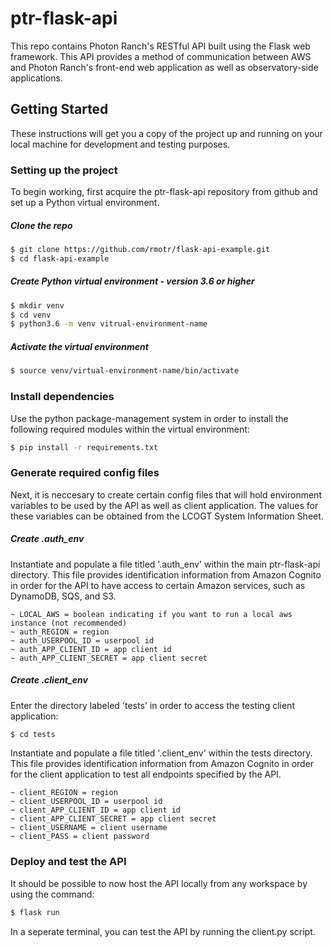 # ptr-flask-api

This repo contains Photon Ranch's RESTful API built using the Flask web framework. This API provides a method of communication between AWS and Photon Ranch's front-end web application as well as observatory-side applications.

## Getting Started

These instructions will get you a copy of the project up and running on your local machine for development and testing purposes.

### Setting up the project
To begin working, first acquire the ptr-flask-api repository from github and set up a Python virtual environment.

##### Clone the repo
```bash
$ git clone https://github.com/rmotr/flask-api-example.git
$ cd flask-api-example
```

##### Create Python virtual environment - version 3.6 or higher
```bash
$ mkdir venv
$ cd venv
$ python3.6 -m venv vitrual-environment-name
```

##### Activate the virtual environment
```bash
$ source venv/virtual-environment-name/bin/activate
```

### Install dependencies
Use the python package-management system in order to install the following required modules within the virtual environment:
```bash
$ pip install -r requirements.txt   
```


### Generate required config files
Next, it is neccesary to create certain config files that will hold environment variables to be used by the API as well as client application. The values for these variables can be obtained from the LCOGT System Information Sheet.

##### Create .auth_env
Instantiate and populate a file titled '.auth_env' within the main ptr-flask-api directory. This file provides identification information from Amazon Cognito in order for the API to have access to certain Amazon services, such as DynamoDB, SQS, and S3.
```
~ LOCAL_AWS = boolean indicating if you want to run a local aws instance (not recommended)
~ auth_REGION = region
~ auth_USERPOOL_ID = userpool id
~ auth_APP_CLIENT_ID = app client id
~ auth_APP_CLIENT_SECRET = app client secret
```

##### Create .client_env
Enter the directory labeled 'tests' in order to access the testing client application:
```bash
$ cd tests
```

Instantiate and populate a file titled '.client_env' within the tests directory. This file provides identification information from Amazon Cognito in order for the client application to test all endpoints specified by the API.
```
~ client_REGION = region
~ client_USERPOOL_ID = userpool id
~ client_APP_CLIENT_ID = app client id
~ client_APP_CLIENT_SECRET = app client secret
~ client_USERNAME = client username
~ client_PASS = client password
```

### Deploy and test the API
It should be possible to now host the API locally from any workspace by using the command:
```bash
$ flask run
```

In a seperate terminal, you can test the API by running the client.py script.
